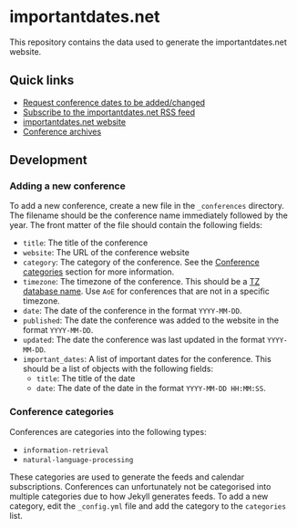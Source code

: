 # importantdates.net

This repository contains the data used to generate the importantdates.net website.

## Quick links

 - [Request conference dates to be added/changed](https://github.com/importantdates/importantdates.net/issues/new/choose)
 - [Subscribe to the importantdates.net RSS feed](https://importantdates.net/feed/conferences.xml)
 - [importantdates.net website](https://importantdates.net/)
 - [Conference archives](https://importantdates.net/archive)

## Development

### Adding a new conference

To add a new conference, create a new file in the `_conferences` directory. The filename should be the conference name immediately followed by the year. The front matter of the file should contain the following fields:

 - `title`: The title of the conference
 - `website`: The URL of the conference website
 - `category`: The category of the conference. See the [Conference categories](#conference-categories) section for more information.
 - `timezone`: The timezone of the conference. This should be a [TZ database name](https://en.wikipedia.org/wiki/List_of_tz_database_time_zones). Use `AoE` for conferences that are not in a specific timezone.
 - `date`: The date of the conference in the format `YYYY-MM-DD`.
 - `published`: The date the conference was added to the website in the format `YYYY-MM-DD`.
 - `updated`: The date the conference was last updated in the format `YYYY-MM-DD`.
 - `important_dates`: A list of important dates for the conference. This should be a list of objects with the following fields:
   - `title`: The title of the date
   - `date`: The date of the date in the format `YYYY-MM-DD HH:MM:SS`.
 
### Conference categories

Conferences are categories into the following types:

 - `information-retrieval`
 - `natural-language-processing`

These categories are used to generate the feeds and calendar subscriptions. Conferences can unfortunately not be categorised into multiple categories due to how Jekyll generates feeds. To add a new category, edit the `_config.yml` file and add the category to the `categories` list.